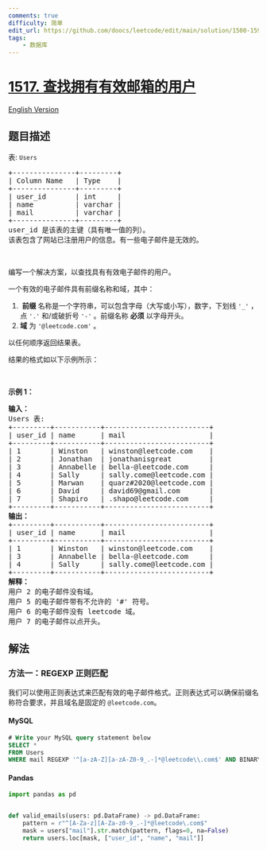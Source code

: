 ```yaml
---
comments: true
difficulty: 简单
edit_url: https://github.com/doocs/leetcode/edit/main/solution/1500-1599/1517.Find%20Users%20With%20Valid%20E-Mails/README.md
tags:
    - 数据库
---
```


<!-- problem:start -->

# [1517. 查找拥有有效邮箱的用户](https://leetcode.cn/problems/find-users-with-valid-e-mails)

[English Version](/solution/1500-1599/1517.Find%20Users%20With%20Valid%20E-Mails/README_EN.md)

## 题目描述

<!-- description:start -->

<p>表: <code>Users</code></p>

<pre>
+---------------+---------+
| Column Name   | Type    |
+---------------+---------+
| user_id       | int     |
| name          | varchar |
| mail          | varchar |
+---------------+---------+
user_id 是该表的主键（具有唯一值的列）。
该表包含了网站已注册用户的信息。有一些电子邮件是无效的。
</pre>

<p>&nbsp;</p>

<p>编写一个解决方案，以查找具有有效电子邮件的用户。</p>

<p>一个有效的电子邮件具有前缀名称和域，其中：</p>

<ol>
	<li>&nbsp;<strong>前缀</strong> 名称是一个字符串，可以包含字母（大写或小写），数字，下划线 <code>'_'</code> ，点 <code>'.'</code> 和/或破折号 <code>'-'</code> 。前缀名称 <strong>必须</strong> 以字母开头。</li>
	<li><strong>域</strong> 为 <code>'@leetcode.com'</code> 。</li>
</ol>

<p>以任何顺序返回结果表。</p>

<p>结果的格式如以下示例所示：</p>

<p>&nbsp;</p>

<p><strong class="example">示例 1：</strong></p>

<pre>
<b>输入：</b>
Users 表:
+---------+-----------+-------------------------+
| user_id | name      | mail                    |
+---------+-----------+-------------------------+
| 1       | Winston   | winston@leetcode.com    |
| 2       | Jonathan  | jonathanisgreat         |
| 3       | Annabelle | bella-@leetcode.com     |
| 4       | Sally     | sally.come@leetcode.com |
| 5       | Marwan    | quarz#2020@leetcode.com |
| 6       | David     | david69@gmail.com       |
| 7       | Shapiro   | .shapo@leetcode.com     |
+---------+-----------+-------------------------+
<b>输出：</b>
+---------+-----------+-------------------------+
| user_id | name      | mail                    |
+---------+-----------+-------------------------+
| 1       | Winston   | winston@leetcode.com    |
| 3       | Annabelle | bella-@leetcode.com     |
| 4       | Sally     | sally.come@leetcode.com |
+---------+-----------+-------------------------+
<b>解释：</b>
用户 2 的电子邮件没有域。 
用户 5 的电子邮件带有不允许的 '#' 符号。
用户 6 的电子邮件没有 leetcode 域。 
用户 7 的电子邮件以点开头。
</pre>

<!-- description:end -->

## 解法

<!-- solution:start -->

### 方法一：REGEXP 正则匹配

我们可以使用正则表达式来匹配有效的电子邮件格式。正则表达式可以确保前缀名称符合要求，并且域名是固定的 `@leetcode.com`。

<!-- tabs:start -->

#### MySQL

```sql
# Write your MySQL query statement below
SELECT *
FROM Users
WHERE mail REGEXP '^[a-zA-Z][a-zA-Z0-9_.-]*@leetcode\\.com$' AND BINARY mail LIKE '%@leetcode.com';
```

#### Pandas

```python
import pandas as pd


def valid_emails(users: pd.DataFrame) -> pd.DataFrame:
    pattern = r"^[A-Za-z][A-Za-z0-9_.-]*@leetcode\.com$"
    mask = users["mail"].str.match(pattern, flags=0, na=False)
    return users.loc[mask, ["user_id", "name", "mail"]]
```

<!-- tabs:end -->

<!-- solution:end -->

<!-- problem:end -->
